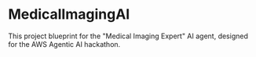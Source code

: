 # MedicalImagingAI
This  project blueprint for the "Medical Imaging Expert" AI agent, designed for the AWS Agentic AI hackathon.
